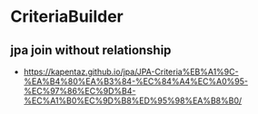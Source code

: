 # CriteriaBuilder

## jpa join without relationship
- https://kapentaz.github.io/jpa/JPA-Criteria%EB%A1%9C-%EA%B4%80%EA%B3%84-%EC%84%A4%EC%A0%95-%EC%97%86%EC%9D%B4-%EC%A1%B0%EC%9D%B8%ED%95%98%EA%B8%B0/